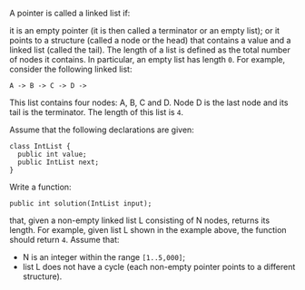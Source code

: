A pointer is called a linked list if:

it is an empty pointer (it is then called a terminator or an empty list); or
it points to a structure (called a node or the head) that contains a value and a linked list (called the tail).
The length of a list is defined as the total number of nodes it contains. In particular, an empty list has length `0`.
For example, consider the following linked list:

`A -> B -> C -> D ->`

This list contains four nodes: A, B, C and D. Node D is the last node and its tail is the terminator. 
The length of this list is `4`.

Assume that the following declarations are given:

```
class IntList {
  public int value;
  public IntList next;
}
```

Write a function:

`public int solution(IntList input);`

that, given a non-empty linked list L consisting of N nodes, returns its length.
For example, given list L shown in the example above, the function should return `4`.
Assume that:
- N is an integer within the range `[1..5,000]`;
- list L does not have a cycle (each non-empty pointer points to a different structure).
